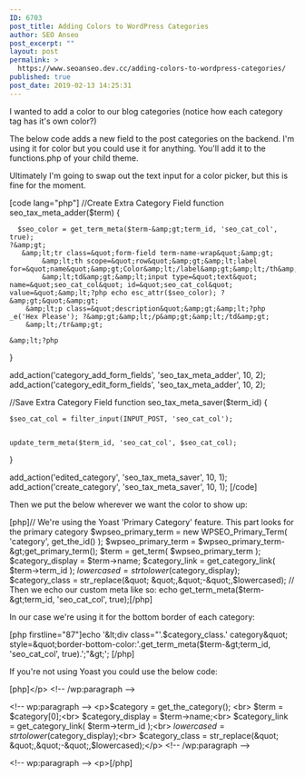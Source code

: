 ```yaml
---
ID: 6703
post_title: Adding Colors to WordPress Categories
author: SEO Anseo
post_excerpt: ""
layout: post
permalink: >
  https://www.seoanseo.dev.cc/adding-colors-to-wordpress-categories/
published: true
post_date: 2019-02-13 14:25:31
---
```

<!-- wp:paragraph -->
<p>I wanted to add a color to our blog categories (notice how each category tag has it's own color?)
</p>
<!-- /wp:paragraph -->

<!-- wp:paragraph -->
<p>
The below code adds a new field to the post categories on the backend. I'm using it for color but you could use it for anything. You'll add it to the functions.php of your child theme.
</p>
<!-- /wp:paragraph -->

<!-- wp:paragraph -->
<p>
Ultimately I'm going to swap out the text input for a color picker, but this is fine for the moment.
<br></p>
<!-- /wp:paragraph -->

<!-- wp:shortcode -->
[code lang="php"]
//Create Extra Category Field
function seo_tax_meta_adder($term) {
     
      $seo_color = get_term_meta($term-&amp;gt;term_id, 'seo_cat_col', true);
    ?&amp;gt;
       &amp;lt;tr class=&quot;form-field term-name-wrap&quot;&amp;gt;
            &amp;lt;th scope=&quot;row&quot;&amp;gt;&amp;lt;label for=&quot;name&quot;&amp;gt;Color&amp;lt;/label&amp;gt;&amp;lt;/th&amp;gt;
            &amp;lt;td&amp;gt;&amp;lt;input type=&quot;text&quot; name=&quot;seo_cat_col&quot; id=&quot;seo_cat_col&quot; value=&quot;&amp;lt;?php echo esc_attr($seo_color); ?&amp;gt;&quot;&amp;gt;
        &amp;lt;p class=&quot;description&quot;&amp;gt;&amp;lt;?php _e('Hex Please'); ?&amp;gt;&amp;lt;/p&amp;gt;&amp;lt;/td&amp;gt;
        &amp;lt;/tr&amp;gt;
 
    &amp;lt;?php
}
 
 
add_action('category_add_form_fields', 'seo_tax_meta_adder', 10, 2);
add_action('category_edit_form_fields', 'seo_tax_meta_adder', 10, 2);
 
 
//Save Extra Category Field
function seo_tax_meta_saver($term_id) {
 
    $seo_cat_col = filter_input(INPUT_POST, 'seo_cat_col');
 
 
    update_term_meta($term_id, 'seo_cat_col', $seo_cat_col);
 
}
 
add_action('edited_category', 'seo_tax_meta_saver', 10, 1);
add_action('create_category', 'seo_tax_meta_saver', 10, 1);
[/code]
<!-- /wp:shortcode -->

<!-- wp:paragraph -->
<p> Then we put the below wherever we want the color to show up: </p>
<!-- /wp:paragraph -->

<!-- wp:shortcode -->
[php]// We're using the Yoast 'Primary Category' feature. This part looks for the primary category
		$wpseo_primary_term = new WPSEO_Primary_Term( 'category', get_the_id() );
		$wpseo_primary_term = $wpseo_primary_term-&amp;gt;get_primary_term();
		$term = get_term( $wpseo_primary_term );
$category_display = $term-&gt;name;
			$category_link = get_category_link( $term-&gt;term_id );
			$lowercased = strtolower($category_display);
		$category_class = str_replace(&quot; &quot;,&quot;-&quot;,$lowercased);
// Then we echo our custom meta like so:
echo get_term_meta($term-&amp;gt;term_id, 'seo_cat_col', true);[/php]
<!-- /wp:shortcode -->

<!-- wp:paragraph -->
<p>

In our case we're using it for the bottom border of each category:
</p>
<!-- /wp:paragraph -->

<!-- wp:shortcode -->
[php firstline="87"]echo '&amp;lt;div class=&quot;'.$category_class.' category&quot; style=&quot;border-bottom-color:'.get_term_meta($term-&amp;gt;term_id, 'seo_cat_col', true).';&quot;&amp;gt;';
[/php]
<!-- /wp:shortcode -->

<!-- wp:paragraph -->
<p>If you're not using Yoast you could use the below code: </p>
<!-- /wp:paragraph -->

<!-- wp:paragraph -->
<p>[php]&lt;/p&gt;
&lt;!-- /wp:paragraph --&gt;

&lt;!-- wp:paragraph --&gt;
&lt;p&gt;$category = get_the_category(); &lt;br&gt; $term = $category[0];&lt;br&gt; $category_display = $term-&gt;name;&lt;br&gt; $category_link = get_category_link( $term-&gt;term_id );&lt;br&gt; $lowercased = strtolower($category_display);&lt;br&gt; $category_class = str_replace(&quot; &quot;,&quot;-&quot;,$lowercased);&lt;/p&gt;
&lt;!-- /wp:paragraph --&gt;

&lt;!-- wp:paragraph --&gt;
&lt;p&gt;[/php]</p>
<!-- /wp:paragraph -->